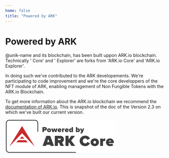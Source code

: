 ```yaml
---
home: false
title: "Powered by ARK"
---
```


# Powered by ARK

@unik-name and its <uns/> blockchain, has been built uppon ARK.io blockchain. Technically '<uns/> Core' and '<uns/> Explorer' are forks from 'ARK.io Core' and 'ARK.io Explorer'.

In doing such we've contributed to the ARK developements. We're participating to code improvement and we're the core developpers of the NFT module of ARK, enabling management of Non Fungible Tokens with the ARK.io Blockchain. 

To get more information about the ARK.io blockchain we recommend the [documentation of ARK.io](https://arkdoc-23.docs.uns.network). This is snapshot of the doc of the Version 2.3 on which we've built our current <uns/> version.

![powered-by-ark](./images/poweredbyark6.png)

